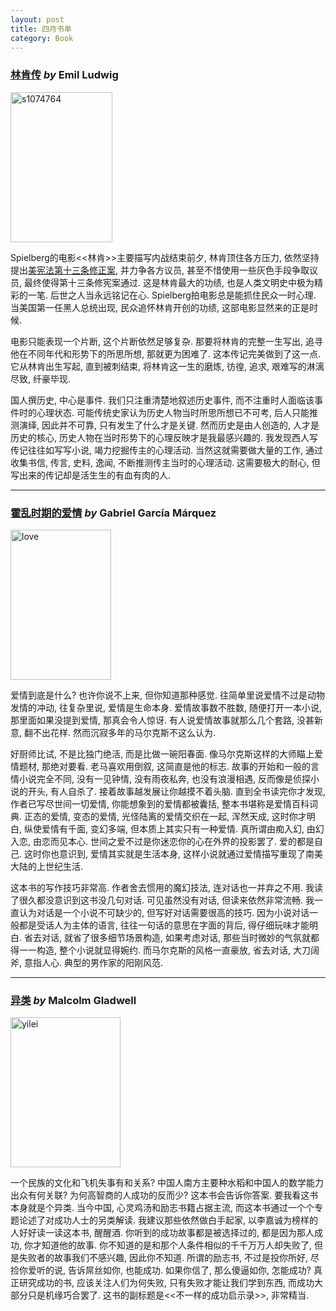 ```yaml
---
layout: post
title: 四月书单
category: Book
---
```


### [林肯传](http://book.douban.com/subject/1088039/) *by* Emil Ludwig
<a href="http://www.flickr.com/photos/94697297@N03/8708868411/" title="Flickr 上 K星异客 的 s1074764"><img src="http://farm9.staticflickr.com/8407/8708868411_b7f1744182_m.jpg" width="163" height="240" alt="s1074764"></a>

Spielberg的电影<<林肯>>主要描写内战结束前夕, 林肯顶住各方压力, 依然坚持提出[美宪法第十三条修正案](http://zh.wikipedia.org/wiki/%E7%BE%8E%E5%88%A9%E5%9D%9A%E5%90%88%E4%BC%97%E5%9B%BD%E5%AE%AA%E6%B3%95%E7%AC%AC%E5%8D%81%E4%B8%89%E6%9D%A1%E4%BF%AE%E6%AD%A3%E6%A1%88), 并力争各方议员, 甚至不惜使用一些灰色手段争取议员, 最终使得第十三条修宪案通过. 这是林肯最大的功绩, 也是人类文明史中极为精彩的一笔. 后世之人当永远铭记在心. Spielberg拍电影总是能抓住民众一时心理. 当美国第一任黑人总统出现, 民众追怀林肯开创的功绩, 这部电影显然来的正是时候.

电影只能表现一个片断, 这个片断依然足够复杂. 那要将林肯的完整一生写出, 追寻他在不同年代和形势下的所思所想, 那就更为困难了. 这本传记完美做到了这一点. 它从林肯出生写起, 直到被刺结束, 将林肯这一生的磨炼, 彷徨, 追求, 艰难写的淋漓尽致, 纤豪毕现.

国人撰历史, 中心是事件. 我们只注重清楚地叙述历史事件, 而不注重时人面临该事件时的心理状态. 可能传统史家认为历史人物当时所思所想已不可考, 后人只能推测演绎, 因此并不可靠, 只有发生了什么才是关键. 然而历史是由人创造的, 人才是历史的核心, 历史人物在当时形势下的心理反映才是我最感兴趣的. 我发现西人写传记往往如写写小说, 竭力挖掘传主的心理活动. 当然这就需要做大量的工作, 通过收集书信, 传言, 史料, 逸闻, 不断推测传主当时的心理活动. 这需要极大的耐心, 但写出来的传记却是活生生的有血有肉的人.

---

### [霍乱时期的爱情](http://book.douban.com/subject/1292227/) *by* Gabriel García Márquez

<a href="http://www.flickr.com/photos/94697297@N03/8710024496/" title="Flickr 上 K星异客 的 love"><img src="http://farm9.staticflickr.com/8267/8710024496_bfee5f03b2_m.jpg" width="161" height="240" alt="love"></a>

爱情到底是什么? 也许你说不上来, 但你知道那种感觉. 往简单里说爱情不过是动物发情的冲动, 往复杂里说, 爱情是生命本身. 爱情故事数不胜数, 随便打开一本小说, 那里面如果没提到爱情, 那真会令人惊讶. 有人说爱情故事就那么几个套路, 没甚新意, 翻不出花样. 然而沉寂多年的马尔克斯不这么认为.

好厨师比试, 不是比独门绝活, 而是比做一碗阳春面. 像马尔克斯这样的大师瞄上爱情题材, 那绝对要看. 老马喜欢用倒叙, 这简直是他的标志. 故事的开始和一般的言情小说完全不同, 没有一见钟情, 没有雨夜私奔, 也没有浪漫相遇, 反而像是侦探小说的开头, 有人自杀了. 接着故事越发展让你越摸不着头脑. 直到全书读完你才发现, 作者已写尽世间一切爱情, 你能想象到的爱情都被囊括, 整本书堪称是爱情百科词典. 正态的爱情, 变态的爱情, 光怪陆离的爱情交织在一起, 浑然天成, 这时你才明白, 纵使爱情有千面, 变幻多端, 但本质上其实只有一种爱情. 真所谓由痴入幻, 由幻入恋, 由恋而见本心. 世间之爱不过是你迷恋你的心在外界的投影罢了. 爱的都是自己. 这时你也意识到, 爱情其实就是生活本身, 这样小说就通过爱情描写重现了南美大陆的上世纪生活.

这本书的写作技巧非常高. 作者舍去惯用的魔幻技法, 连对话也一并弃之不用. 我读了很久都没意识到这书没几句对话. 可见虽然没有对话, 但读来依然非常流畅. 我一直认为对话是一个小说不可缺少的, 但写好对话需要很高的技巧. 因为小说对话一般都是受话人为主体的语言, 往往一句话的意思在字面的背后, 得仔细玩味才能明白. 省去对话, 就省了很多细节场景构造, 如果考虑对话, 那些当时微妙的气氛就都得一一构造, 整个小说就显得婉约. 而马尔克斯的风格一直豪放, 省去对话, 大刀阔斧, 意指人心. 典型的男作家的阳刚风范.

---

### [异类](http://book.douban.com/subject/3688489/) *by* Malcolm Gladwell

<a href="http://www.flickr.com/photos/94697297@N03/8710028638/" title="Flickr 上 K星异客 的 yilei"><img src="http://farm9.staticflickr.com/8541/8710028638_3b285c67c8_m.jpg" width="176" height="240" alt="yilei"></a>

一个民族的文化和飞机失事有和关系? 中国人南方主要种水稻和中国人的数学能力出众有何关联? 为何高智商的人成功的反而少? 这本书会告诉你答案. 要我看这书本身就是个异类. 当今中国, 心灵鸡汤和励志书籍占据主流, 而这本书通过一个个专题论述了对成功人士的另类解读. 我建议那些依然做白手起家, 以李嘉诚为榜样的人好好读一读这本书, 醒醒酒. 你听到的成功故事都是被选择过的, 都是因为那人成功, 你才知道他的故事. 你不知道的是和那个人条件相似的千千万万人却失败了, 但是失败者的故事我们不感兴趣, 因此你不知道. 所谓的励志书, 不过是投你所好, 尽捡你爱听的说, 告诉屌丝如你, 也能成功. 如果你信了, 那么傻逼如你, 怎能成功? 真正研究成功的书, 应该关注人们为何失败, 只有失败才能让我们学到东西, 而成功大部分只是机缘巧合罢了. 这书的副标题是<<不一样的成功启示录>>, 非常精当.
